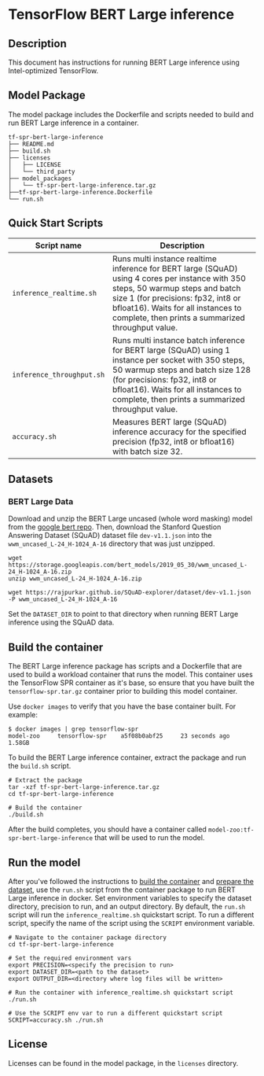 <!--- 0. Title -->
# TensorFlow BERT Large inference

<!-- 10. Description -->
## Description

This document has instructions for running BERT Large inference using
Intel-optimized TensorFlow.

## Model Package

The model package includes the Dockerfile and scripts needed to build and
run BERT Large inference in a container.
```
tf-spr-bert-large-inference
├── README.md
├── build.sh
├── licenses
│   ├── LICENSE
│   └── third_party
├── model_packages
│   └── tf-spr-bert-large-inference.tar.gz
├──tf-spr-bert-large-inference.Dockerfile
└── run.sh
```

<!--- 40. Quick Start Scripts -->
## Quick Start Scripts

| Script name | Description |
|-------------|-------------|
| `inference_realtime.sh` | Runs multi instance realtime inference for BERT large (SQuAD) using 4 cores per instance with 350 steps, 50 warmup steps and batch size 1 (for precisions: fp32, int8 or bfloat16). Waits for all instances to complete, then prints a summarized throughput value. |
| `inference_throughput.sh` | Runs multi instance batch inference for BERT large (SQuAD) using 1 instance per socket with 350 steps, 50 warmup steps and batch size 128 (for precisions: fp32, int8 or bfloat16). Waits for all instances to complete, then prints a summarized throughput value. |
| `accuracy.sh` | Measures BERT large (SQuAD) inference accuracy for the specified precision (fp32, int8 or bfloat16) with batch size 32. |

<!--- 30. Datasets -->
## Datasets

### BERT Large Data
Download and unzip the BERT Large uncased (whole word masking) model from the
[google bert repo](https://github.com/google-research/bert#pre-trained-models).
Then, download the Stanford Question Answering Dataset (SQuAD) dataset file `dev-v1.1.json` into the `wwm_uncased_L-24_H-1024_A-16` directory that was just unzipped.

```
wget https://storage.googleapis.com/bert_models/2019_05_30/wwm_uncased_L-24_H-1024_A-16.zip
unzip wwm_uncased_L-24_H-1024_A-16.zip

wget https://rajpurkar.github.io/SQuAD-explorer/dataset/dev-v1.1.json -P wwm_uncased_L-24_H-1024_A-16
```
Set the `DATASET_DIR` to point to that directory when running BERT Large inference using the SQuAD data.

## Build the container

The BERT Large inference package has scripts and a Dockerfile that are
used to build a workload container that runs the model. This container
uses the TensorFlow SPR container as it's base, so ensure that you have built
the `tensorflow-spr.tar.gz` container prior to building this model container.

Use `docker images` to verify that you have the base container built. For example:
```
$ docker images | grep tensorflow-spr
model-zoo     tensorflow-spr    a5f08b0abf25     23 seconds ago   1.58GB
```

To build the BERT Large inference container, extract the package and
run the `build.sh` script.
```
# Extract the package
tar -xzf tf-spr-bert-large-inference.tar.gz
cd tf-spr-bert-large-inference

# Build the container
./build.sh
```

After the build completes, you should have a container called
`model-zoo:tf-spr-bert-large-inference` that will be used to run the model.

## Run the model

After you've followed the instructions to [build the container](#build-the-container)
and [prepare the dataset](#datasets), use the `run.sh` script from the container
package to run BERT Large inference in docker. Set environment variables to
specify the dataset directory, precision to run, and
an output directory. 
By default, the `run.sh` script will run the
`inference_realtime.sh` quickstart script. To run a different script, specify
the name of the script using the `SCRIPT` environment variable.
```
# Navigate to the container package directory
cd tf-spr-bert-large-inference

# Set the required environment vars
export PRECISION=<specify the precision to run>
export DATASET_DIR=<path to the dataset>
export OUTPUT_DIR=<directory where log files will be written>

# Run the container with inference_realtime.sh quickstart script
./run.sh

# Use the SCRIPT env var to run a different quickstart script
SCRIPT=accuracy.sh ./run.sh
```

<!--- 80. License -->
## License

Licenses can be found in the model package, in the `licenses` directory.

